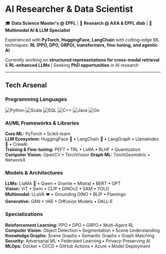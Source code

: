 # AI Researcher & Data Scientist

🎓 **Data Science Master's @ EPFL** | 🔬 **Research @ AXA & EPFL dlab** | 🚀 **Multimodal AI & LLM Specialist**

Experienced with **PyTorch, HuggingFace, LangChain** with cutting-edge ML techniques: **RL (PPO, DPO, GRPO), transformers, fine-tuning, and agentic AI**

Currently working on **structured representations for cross-modal retrieval** & **RL-enhanced LLMs** | Seeking **PhD opportunities** in AI research

---

## Tech Arsenal

### **Programming Languages**
![Python](https://img.shields.io/badge/-Python-3776AB?style=flat-square&logo=python&logoColor=white)  ![Scala](https://img.shields.io/badge/-Scala-DC322F?style=flat-square&logo=scala&logoColor=white)  ![SQL](https://img.shields.io/badge/-SQL-4479A1?style=flat-square&logo=mysql&logoColor=white)  ![C++](https://img.shields.io/badge/-C++-00599C?style=flat-square&logo=cplusplus&logoColor=white)  ![Java](https://img.shields.io/badge/-Java-007396?style=flat-square&logo=java&logoColor=white)  ![Go](https://img.shields.io/badge/-Go-00ADD8?style=flat-square&logo=go&logoColor=white)

### **AI/ML Frameworks & Libraries**
**Core ML:** PyTorch • Scikit-learn   
**LLM Ecosystem:** HuggingFace 🤗 • LangChain 🦜 • LangGraph • LlamaIndex 🦙 • CrewAI  
**Training & Fine-tuning:** PEFT • TRL • LoRA • RLHF • Quantization  
**Computer Vision:** OpenCV • TorchVision 
**Graph ML:** TorchGeometric • NetworkX  

### **Models & Architectures**
**LLMs:** LlaMA 🦙 • Qwen • Granite • Mistral • BERT • GPT  
**Vision:** ViT • Swin • CLIP • DINOv2 • SAM • YOLO  
**Multimodal:** LLaVA 👁️ • Grounding DINO • BLIP • Flamingo  
**Generative:** GAN • VAE • Diffusion Models • DALL-E  

### **Specializations**
**Reinforcement Learning:** PPO • DPO • GRPO • Multi-Agent RL  
**Computer Vision:** Object Detection • Segmentation • Scene Understanding  
**Knowledge Graphs:** Scene Graphs • Semantic Graphs • Graph Matching  
**Security:** Adversarial ML • Federated Learning • Privacy-Preserving AI  
**MLOps:** Docker • CI/CD • GitHub Actions • Azure • Model Deployment